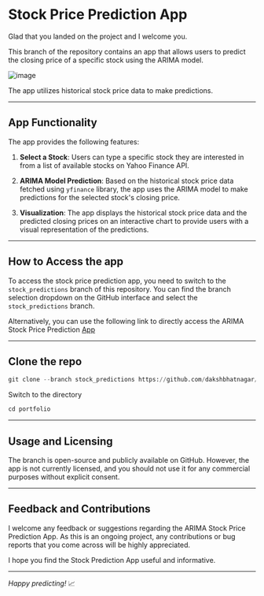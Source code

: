 # Stock Price Prediction App

Glad that you landed on the project and I welcome you. 

This branch of the repository contains an app that allows users to predict the closing price of a specific stock using the ARIMA model. 

![image](https://miro.medium.com/v2/resize:fit:1400/format:webp/0*8TlLwpuzTnDreDKn.jpg)

The app utilizes historical stock price data to make predictions.

---

## App Functionality

The app provides the following features:

1. **Select a Stock**: Users can type a specific stock they are interested in from a list of available stocks on Yahoo Finance API.

2. **ARIMA Model Prediction**: Based on the historical stock price data fetched using `yfinance` library, the app uses the ARIMA model to make predictions for the selected stock's closing price.

3. **Visualization**: The app displays the historical stock price data and the predicted closing prices on an interactive chart to provide users with a visual representation of the predictions.

---

## How to Access the app

To access the stock price prediction app, you need to switch to the `stock_predictions` branch of this repository. You can find the branch selection dropdown on the GitHub interface and select the `stock_predictions` branch.

Alternatively, you can use the following link to directly access the ARIMA Stock Price Prediction [App](https://stockpredictions.streamlit.app/)


---

## Clone the repo
```python
git clone --branch stock_predictions https://github.com/dakshbhatnagar/portfolio.git
```
Switch to the directory

```python
cd portfolio
```
---

## Usage and Licensing

The branch is open-source and publicly available on GitHub. However, the app is not currently licensed, and you should not use it for any commercial purposes without explicit consent.

---

## Feedback and Contributions

I welcome any feedback or suggestions regarding the ARIMA Stock Price Prediction App. As this is an ongoing project, any contributions or bug reports that you come across will be highly appreciated. 

I hope you find the Stock Prediction App useful and informative. 

---

*Happy predicting!* 📈
